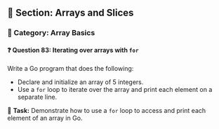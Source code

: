 ## 📘 Section: Arrays and Slices  
### 🔹 Category: Array Basics  
#### ❓ Question 83: Iterating over arrays with `for`

Write a Go program that does the following:

- Declare and initialize an array of 5 integers.
- Use a `for` loop to iterate over the array and print each element on a separate line.

🔧 **Task:** Demonstrate how to use a `for` loop to access and print each element of an array in Go.
